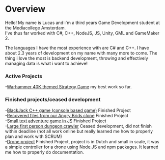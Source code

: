 # Overview

Hello! My name is Lucas and i'm a third years Game Development student at the Mediacollege Amsterdam.</br>
I've thus far worked with C#, C++, NodeJS, JS, Unity, GML and GameMaker 2.

The languages I have the most experience with are C# and C++.
I have about 2.3 years of development on my name with many more to come.
The thing i love the most is backend development, throwing and effectively managing data is what i want to achieve!

### Active Projects
-[Warhammer 40K themed Strategy Game](https://github.com/Shaw358/Wh40K) my best work so far.

### Finished projects/ceased development
-[BlackJack C++ game (console based game)](https://github.com/Shaw358/CardCPPGame/tree/master/CardGames) Finished Project</br>
-[Recovered files from our Angry Brids clone](https://github.com/Shaw358/AngryBirdsCloneRecovery) Finished Project</br>
-[Small text adventure game in JS](https://github.com/Shaw358/PROJ---txtAG) Finished Project</br>
-[Large first person dungeon crawler](https://github.com/Firelonze/ProjectMythe/blob/master/README.md) Ceased development, did not finish within deadline (not all work online but really learned me how to properly plan and work with SCRUM)</br>
-[Drone project](https://github.com/Shaw358/Input-Output-Jordi-Lucas) Finished Project, project is in Dutch and small in scale, it was a simple controller for a drone using Node.JS and npm packages. It learned me how to properly do documentation. 

